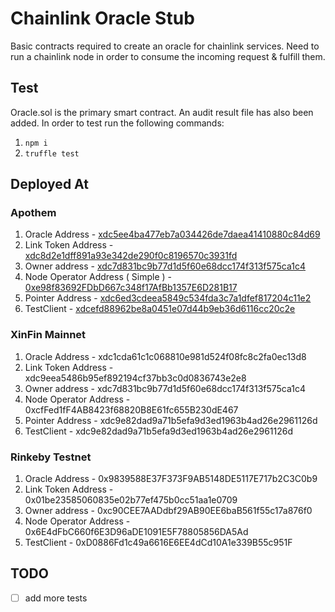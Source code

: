 # Chainlink Oracle Stub

Basic contracts required to create an oracle for chainlink services. Need to run a chainlink node in order to consume the incoming request & fulfill them.

## Test

Oracle.sol is the primary smart contract. An audit result file has also been added.
In order to test run the following commands:

1. `npm i`
2. `truffle test`

## Deployed At

### Apothem

1. Oracle Address - [xdc5ee4ba477eb7a034426de7daea41410880c84d69](https://explorer.apothem.network/addr/xdc5ee4ba477eb7a034426de7daea41410880c84d69)
2. Link Token Address - [xdc8d2e1dff891a93e342de290f0c8196570c3931fd](https://explorer.apothem.network/addr/xdc8d2e1dff891a93e342de290f0c8196570c3931fd)
3. Owner address - [xdc7d831bc9b77d1d5f60e68dcc174f313f575ca1c4](https://explorer.apothem.network/addr/xdc7d831bc9b77d1d5f60e68dcc174f313f575ca1c4)
4. Node Operator Address ( Simple ) - [0xe98f83692FDbD667c348f17AfBb1357E6D281B17](https://explorer.apothem.network/addr/0xe98f83692fdbd667c348f17afbb1357e6d281b17)
5. Pointer Address - [xdc6ed3cdeea5849c534fda3c7a1dfef817204c11e2](https://explorer.apothem.network/addr/xdc6ed3cdeea5849c534fda3c7a1dfef817204c11e2)
6. TestClient - [xdcefd88962be8a0451e07d44b9eb36d6116cc20c2e](https://explorer.apothem.network/addr/xdcefd88962be8a0451e07d44b9eb36d6116cc20c2e)

### XinFin Mainnet

1. Oracle Address - xdc1cda61c1c068810e981d524f08fc8c2fa0ec13d8
2. Link Token Address - xdc9eea5486b95ef892194cf37bb3c0d0836743e2e8
3. Owner address - xdc7d831bc9b77d1d5f60e68dcc174f313f575ca1c4
4. Node Operator Address - 0xcfFed1fF4AB8423f68820B8E61fc655B230dE467
5. Pointer Address - xdc9e82dad9a71b5efa9d3ed1963b4ad26e2961126d
6. TestClient - xdc9e82dad9a71b5efa9d3ed1963b4ad26e2961126d

### Rinkeby Testnet

1. Oracle Address - 0x9839588E37F373F9AB5148DE5117E717b2C3C0b9
2. Link Token Address - 0x01be23585060835e02b77ef475b0cc51aa1e0709
3. Owner address - 0xc90CEE7AADdbf29AB90EE6baB561f55c17a876f0
4. Node Operator Address - 0x6E4dFbC660f6E3D96aDE1091E5F78805856DA5Ad
5. TestClient - 0xD0886Fd1c49a6616E6EE4dCd10A1e339B55c951F


## TODO

 - [ ] add more tests